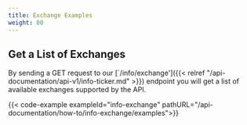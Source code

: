 ```yaml
---
title: Exchange Examples
weight: 80
---
```


## Get a List of Exchanges
By sending a GET request to our [`/info/exchange']({{< relref "/api-documentation/api-v1/info-ticker.md" >}}) endpoint you
will get a list of available exchanges supported by the API.

{{< code-example exampleId="info-exchange" pathURL="/api-documentation/how-to/info-exchange/examples">}}

